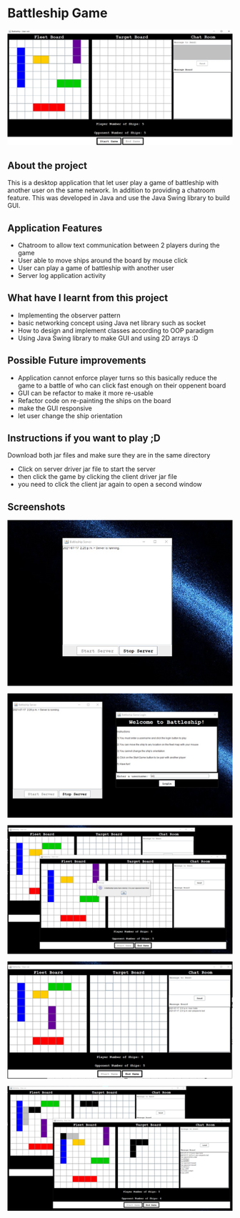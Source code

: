 # Battleship Game
<p align="center">
<img src="./BattleshipScreen.jpg">
</p>

## About the project
This is a desktop application that let user play a game of battleship with another user on the same network.  In addition to providing a chatroom feature.
This was developed in Java and use the Java Swing library to build GUI.

## Application Features
- Chatroom to allow text communication between 2 players during the game
- User able to move ships around the board by mouse click
- User can play a game of battleship with another user
- Server log application activity

## What have I learnt from this project
- Implementing the observer pattern
- basic networking concept using Java net library such as socket
- How to design and implement classes according to OOP paradigm
- Using Java Swing library to make GUI and using 2D arrays :D

## Possible Future improvements
- Application cannot enforce player turns so this basically reduce the game to a battle of who can click fast enough on their oppenent board
- GUI can be refactor to make it more re-usable
- Refactor code on re-painting the ships on the board
- make the GUI responsive
- let user change the ship orientation

## Instructions if you want to play ;D
Download both jar files and make sure they are in the same directory
- Click on server driver jar file to start the server
- then click the game by clicking the client driver jar file
- you need to click the client jar again to open a second window

## Screenshots
<p align="center">
<img src="./BattleshipScreen1.jpg">
</p>
<p align="center">
<img src="./BattleshipScreen2.jpg">
</p>
<p align="center">
<img src="./BattleshipScreen3.jpg">
</p>
<p align="center">
<img src="./BattleshipScreen4.jpg">
</p>
<p align="center">
<img src="./BattleshipScreen5.jpg">
</p>
